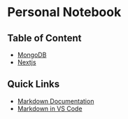 # Personal Notebook

## Table of Content
- [MongoDB](Database/MongoDB/README.md)
- [Nextjs](Frontend/Nextjs/README.md)

## Quick Links
- [Markdown Documentation](https://www.markdownguide.org/)
- [Markdown in VS Code](https://code.visualstudio.com/docs/languages/markdown)